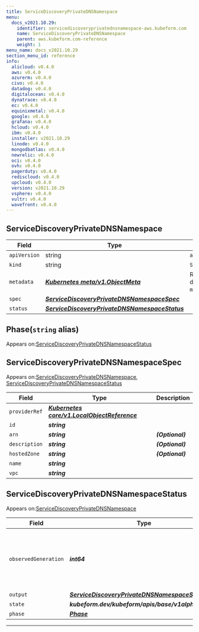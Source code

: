 ```yaml
---
title: ServiceDiscoveryPrivateDNSNamespace
menu:
  docs_v2021.10.29:
    identifier: servicediscoveryprivatednsnamespace-aws.kubeform.com
    name: ServiceDiscoveryPrivateDNSNamespace
    parent: aws.kubeform.com-reference
    weight: 1
menu_name: docs_v2021.10.29
section_menu_id: reference
info:
  alicloud: v0.4.0
  aws: v0.4.0
  azurerm: v0.4.0
  civo: v0.4.0
  datadog: v0.4.0
  digitalocean: v0.4.0
  dynatrace: v0.4.0
  ec: v0.4.0
  equinixmetal: v0.4.0
  google: v0.4.0
  grafana: v0.4.0
  hcloud: v0.4.0
  ibm: v0.4.0
  installer: v2021.10.29
  linode: v0.4.0
  mongodbatlas: v0.4.0
  newrelic: v0.4.0
  oci: v0.4.0
  ovh: v0.4.0
  pagerduty: v0.4.0
  rediscloud: v0.4.0
  upcloud: v0.4.0
  version: v2021.10.29
  vsphere: v0.4.0
  vultr: v0.4.0
  wavefront: v0.4.0
---
```


## ServiceDiscoveryPrivateDNSNamespace
| Field | Type | Description |
| ------ | ----- | ----------- |
| `apiVersion` | string | `aws.kubeform.com/v1alpha1` |
|    `kind` | string | `ServiceDiscoveryPrivateDNSNamespace` |
| `metadata` | ***[Kubernetes meta/v1.ObjectMeta](https://v1-18.docs.kubernetes.io/docs/reference/generated/kubernetes-api/v1.18/#objectmeta-v1-meta)***|Refer to the Kubernetes API documentation for the fields of the `metadata` field.|
| `spec` | ***[ServiceDiscoveryPrivateDNSNamespaceSpec](#servicediscoveryprivatednsnamespacespec)***||
| `status` | ***[ServiceDiscoveryPrivateDNSNamespaceStatus](#servicediscoveryprivatednsnamespacestatus)***||
## Phase(`string` alias)

Appears on:[ServiceDiscoveryPrivateDNSNamespaceStatus](#servicediscoveryprivatednsnamespacestatus)

## ServiceDiscoveryPrivateDNSNamespaceSpec

Appears on:[ServiceDiscoveryPrivateDNSNamespace](#servicediscoveryprivatednsnamespace), [ServiceDiscoveryPrivateDNSNamespaceStatus](#servicediscoveryprivatednsnamespacestatus)

| Field | Type | Description |
| ------ | ----- | ----------- |
| `providerRef` | ***[Kubernetes core/v1.LocalObjectReference](https://v1-18.docs.kubernetes.io/docs/reference/generated/kubernetes-api/v1.18/#localobjectreference-v1-core)***||
| `id` | ***string***||
| `arn` | ***string***| ***(Optional)*** |
| `description` | ***string***| ***(Optional)*** |
| `hostedZone` | ***string***| ***(Optional)*** |
| `name` | ***string***||
| `vpc` | ***string***||
## ServiceDiscoveryPrivateDNSNamespaceStatus

Appears on:[ServiceDiscoveryPrivateDNSNamespace](#servicediscoveryprivatednsnamespace)

| Field | Type | Description |
| ------ | ----- | ----------- |
| `observedGeneration` | ***int64***| ***(Optional)*** Resource generation, which is updated on mutation by the API Server.|
| `output` | ***[ServiceDiscoveryPrivateDNSNamespaceSpec](#servicediscoveryprivatednsnamespacespec)***| ***(Optional)*** |
| `state` | ***kubeform.dev/kubeform/apis/base/v1alpha1.State***| ***(Optional)*** |
| `phase` | ***[Phase](#phase)***| ***(Optional)*** |
---
